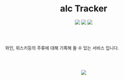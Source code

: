 <div align=center>
  
# alc Tracker
<img src="https://img.shields.io/badge/React-20232A?style=for-the-badge&logo=react&logoColor=61DAFB" />
<img src="https://img.shields.io/badge/styled--components-DB7093?style=for-the-badge&logo=styled-components&logoColor=white" />
<img src="https://img.shields.io/badge/Jest-323330?style=for-the-badge&logo=Jest&logoColor=white" />

</div>

</br></br>

와인, 위스키등의 주류에 대해 기록해 둘 수 있는 서비스 입니다.

</br></br>

<div align=center>
  <a href="https://alc-tracker-react.vercel.app" target="_blank">
    <img src="https://img.shields.io/badge/Click Here-D14836?style=for-the-badge&logoColor=white" />
  </a>
</div>

